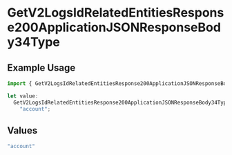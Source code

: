 # GetV2LogsIdRelatedEntitiesResponse200ApplicationJSONResponseBody34Type

## Example Usage

```typescript
import { GetV2LogsIdRelatedEntitiesResponse200ApplicationJSONResponseBody34Type } from "orq-poc-typescript-multi-env-version/models/operations";

let value:
  GetV2LogsIdRelatedEntitiesResponse200ApplicationJSONResponseBody34Type =
    "account";
```

## Values

```typescript
"account"
```